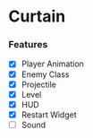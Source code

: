 # Curtain

### Features
- [x] Player Animation
- [x] Enemy Class
- [x] Projectile
- [x] Level
- [x] HUD
- [x] Restart Widget
- [ ] Sound
